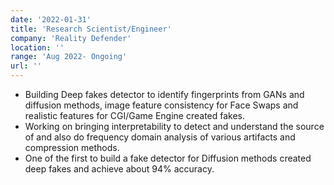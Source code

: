 ```yaml
---
date: '2022-01-31'
title: 'Research Scientist/Engineer'
company: 'Reality Defender'
location: ''
range: 'Aug 2022- Ongoing'
url: ''
---
```


- Building Deep fakes detector to identify fingerprints from GANs and diffusion methods, image feature consistency for Face Swaps and realistic features for CGI/Game Engine created fakes. 
- Working on bringing interpretability to detect and understand the source of  and also do frequency domain analysis of various artifacts and compression methods.
- One of the first to build a fake detector for Diffusion methods created deep fakes and achieve about 94% accuracy.
